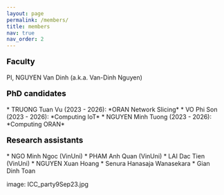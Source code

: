 ```yaml
---
layout: page
permalink: /members/
title: members
nav: true
nav_order: 2
---
```



<p style="text-align: left; color: black; font-size:18px;font-weight:bold">Faculty</p> 
PI, NGUYEN Van Dinh (a.k.a. Van-Dinh Nguyen)


<p style="text-align: left; color: black; font-size:18px;font-weight:bold">PhD candidates</p> 
 * TRUONG Tuan Vu (2023 - 2026): *ORAN Network Slicing*
 * VO Phi Son (2023 - 2026): *Computing IoT*
 * NGUYEN Minh Tuong (2023 - 2026): *Computing ORAN*



<p style="text-align: left; color: black; font-size:18px;font-weight:bold">Research assistants</p> 
* NGO Minh Ngoc (VinUni)
* PHAM Anh Quan (VinUni)
* LAI Dac Tien (VinUni)
* NGUYEN Xuan Hoang
* Senura Hanasaja Wanasekara
* Gian Dinh Toan

image: ICC_party9Sep23.jpg
